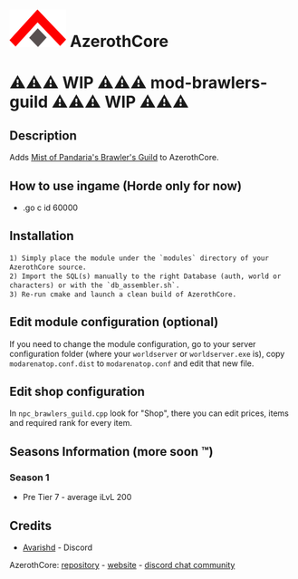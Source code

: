 ﻿# ![logo](https://raw.githubusercontent.com/azerothcore/azerothcore.github.io/master/images/logo-github.png) AzerothCore

# ⚠⚠⚠ WIP ⚠⚠⚠ mod-brawlers-guild ⚠⚠⚠ WIP ⚠⚠⚠

## Description

Adds [Mist of Pandaria's Brawler's Guild](https://wowpedia.fandom.com/wiki/Brawler%27s_Guild) to AzerothCore.


## How to use ingame (Horde only for now)

- .go c id 60000

## Installation

```
1) Simply place the module under the `modules` directory of your AzerothCore source. 
2) Import the SQL(s) manually to the right Database (auth, world or characters) or with the `db_assembler.sh`.
3) Re-run cmake and launch a clean build of AzerothCore.
```

## Edit module configuration (optional)

If you need to change the module configuration, go to your server configuration folder (where your `worldserver` or `worldserver.exe` is), copy `modarenatop.conf.dist` to `modarenatop.conf` and edit that new file.

## Edit shop configuration

In `npc_brawlers_guild.cpp` look for "Shop", there you can edit prices, items and required rank for every item.

## Seasons Information (more soon ™)

### Season 1

- Pre Tier 7 - average iLvL 200

## Credits

* [Avarishd](https://github.com/avarishd) - Discord

AzerothCore: [repository](https://github.com/azerothcore) - [website](http://azerothcore.org/) - [discord chat community](https://discord.gg/PaqQRkd)
